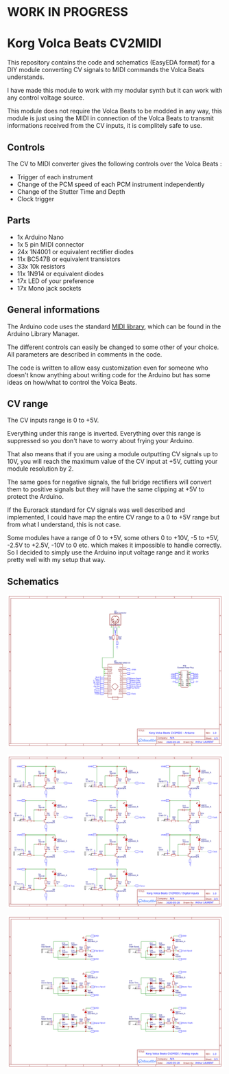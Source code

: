 # WORK IN PROGRESS

# Korg Volca Beats CV2MIDI

This repository contains the code and schematics (EasyEDA format) for a DIY module converting CV signals to MIDI commands the Volca Beats understands.

I have made this module to work with my modular synth but it can work with any control voltage source.

This module does not require the Volca Beats to be modded in any way, this module is just using the MIDI in connection of the Volca Beats to transmit informations received from the CV inputs, it is complitely safe to use.

## Controls
The CV to MIDI converter gives the following controls over the Volca Beats :
* Trigger of each instrument
* Change of the PCM speed of each PCM instrument independently
* Change of the Stutter Time and Depth
* Clock trigger

## Parts
* 1x Arduino Nano
* 1x 5 pin MIDI connector 
* 24x 1N4001 or equivalent rectifier diodes
* 11x BC547B or equivalent transistors
* 33x 10k resistors
* 11x 1N914 or equivalent diodes
* 17x LED of your preference
* 17x Mono jack sockets

## General informations

The Arduino code uses the standard [MIDI library](https://github.com/FortySevenEffects/arduino_midi_library/blob/master/src/MIDI.h), which can be found in the Arduino Library Manager.

The different controls can easily be changed to some other of your choice. All parameters are described in comments in the code.

The code is written to allow easy customization even for someone who doesn't know anything about writing code for the Arduino but has some ideas on how/what to control the Volca Beats.

## CV range
The CV inputs range is 0 to +5V.

Everything under this range is inverted.
Everything over this range is suppressed so you don't have to worry about frying your Arduino.

That also means that if you are using a module outputting CV signals up to 10V, you will reach the maximum value of the CV input at +5V, cutting your module resolution by 2.

The same goes for negative signals, the full bridge rectifiers will convert them to positive signals but they will have the same clipping at +5V to protect the Arduino.

If the Eurorack standard for CV signals was well described and implemented, I could have map the entire CV range to a 0 to +5V range but from what I understand, this is not case.

Some modules have a range of 0 to +5V, some others 0 to +10V, -5 to +5V, -2.5V to +2.5V, -10V to 0 etc. which makes it impossible to handle correctly.
So I decided to simply use the Arduino input voltage range and it works pretty well with my setup that way.

## Schematics
![Arduino - Eurorack conenctor - MIDI connector](schematics/Arduino.png "Arduino - Eurorack conenctor - MIDI connector")

![Digital Inputs](schematics/Digital%20Inputs.png "Digital Inputs")

![Analog Inputs](schematics/Analog%20Inputs.png "Analog Inputs")
 
